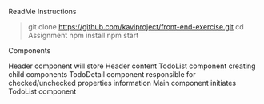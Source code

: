 ReadMe Instructions

> git clone https://github.com/kaviproject/front-end-exercise.git
> cd Assignment
> npm install
> npm start

Components

Header component will store Header content
TodoList component creating child components
TodoDetail component responsible for checked/unchecked properties information
Main component initiates TodoList component
